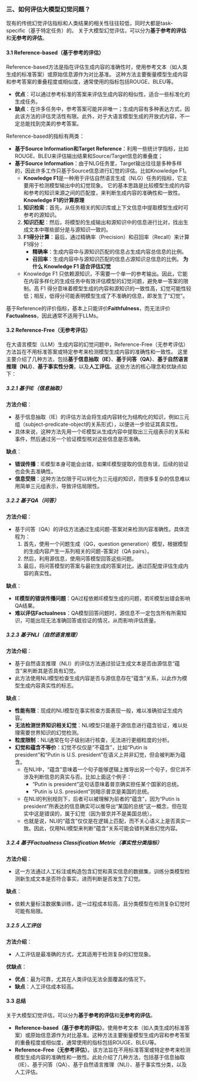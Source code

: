 ### 三、如何评估大模型幻觉问题？
现有的传统幻觉评估指标和人类结果的相关性往往较低，同时大都是task-specific（基于特定任务）的。
关于大模型幻觉评估，可以分为**基于参考的评估**和**无参考的评估**。

#### 3.1 Reference-based（基于参考的评估）
Reference-based方法是指在评估生成内容的准确性时，使用参考文本（如人类生成的标准答案）或原始信息源作为对比基准。
这种方法主要衡量模型生成内容和参考答案的重叠程度或相似度，通常使用的指标包括ROUGE、BLEU等。
- **优点**：可以通过参考标准的答案来评估生成内容的相似性，适合一些标准化的生成任务。
- **缺点**：在许多任务中，参考答案可能并非唯一；生成内容有多种表达方式，因此该方法的评估灵活性有限。此外，对于大语言模型生成的开放式内容，不一定总能找到完美的参考答案。

Reference-based的指标有两类：
- **基于Source Information和Target Reference**：利用一些统计学指标，比如ROUGE、BLEU来评估输出结果和Source/Target信息的重叠度；
- **基于Source Information**：由于NLG任务里，Target输出往往是多种多样的，因此许多工作只基于Source信息进行幻觉的评估。比如Knowledge F1。
  - **Knowledge F1**是一种用于评估自然语言生成（NLG）任务的指标，它主要用于检测模型输出中的幻觉现象。
  它的基本思路是比较模型生成的内容和参考的知识来源之间的匹配度，来判断生成内容的准确性和一致性。
  **Knowledge F1的计算原理**
  1. **知识检索**：首先，从任务相关的知识库或上下文信息中提取模型生成时可参考的源知识。
  2. **知识匹配**：然后，将模型的生成输出和源知识中的信息进行比对，找出生成文本中哪些部分是与源知识一致的。
  3. **F1得分计算**：最后，通过精确率（Precision）和召回率（Recall）来计算F1得分：
     - **精确率**：生成内容中与源知识匹配的信息占生成内容总信息的比例。
     - **召回率**：生成内容中与源知识匹配的信息占源知识总信息的比例。
  **为什么 Knowledge F1 适合评估幻觉**
  - Knowledge F1 只依赖源知识，不需要一个单一的参考输出。因此，它能在内容多样化的生成任务中有效评估模型的幻觉问题，避免单一答案的限制。高 F1 得分意味着模型生成的内容和源知识的一致性高，幻觉可能性较低；相反，低得分可能表明模型生成了不准确的信息，即发生了“幻觉”。

基于Reference的评价指标，基本上只能评价**Faithfulness**，而无法评价**Factualness**，因此通常不适用于LLMs。

#### 3.2 Reference-Free（无参考评估）
在大语言模型（LLM）生成内容的幻觉问题中，Reference-Free（无参考评估）方法旨在不用标准答案或特定参考来检测模型生成内容的准确性和一致性。
这里主要介绍了几种方法，包括**基于信息抽取（IE）**、**基于问答（QA）**、**基于自然语言推理（NLI）**、**基于事实性分类**，以及**人工评估**。这些方法的核心理念和优缺点如下：

##### 3.2.1 基于IE（信息抽取）
**方法介绍**：
- 基于信息抽取（IE）的评估方法会将生成内容转化为结构化的知识，例如三元组（subject-predicate-object的关系形式），以便进一步验证其真实性。
- 具体来说，这种方法先用一个IE模型从生成内容中提取出三元组表示的关系和事件，然后通过另一个验证模型核对这些信息是否准确。

**缺点**：
- **错误传播**：IE模型本身可能会出错，如果IE模型提取的信息有误，后续的验证也会失去准确性。
- **信息受限**：这种方法仅限于可以转化为三元组的知识，而很多复杂的信息难以用简单三元组表示，导致评估局限性。

##### 3.2.2 基于QA（问答）
**方法介绍**：
- 基于问答（QA）的评估方法通过生成问题-答案对来检测内容准确性。具体流程为：
  1. 首先，使用一个问题生成（QG，question generation）模型，根据模型的生成内容产生一系列相关的问题-答案对（QA pairs）。
  2. 然后，利用源信息，使用问答模型回答这些问题。
  3. 最后，将问答模型的答案与最初生成的答案对比，通过匹配度评估生成内容的真实性。

**缺点**：
- **IE模型的错误传播问题**：QA过程依赖IE模型生成的问题，若IE模型出错会影响QA结果。
- **难以评估Factualness**：QA模型回答问题时，源信息不一定包含所有所需知识，可能出现无法准确回答或验证的情况，从而影响评估质量。

##### 3.2.3 基于NLI（自然语言推理）
**方法介绍**：
- 基于自然语言推理（NLI）的评估方法通过验证生成文本是否由源信息“蕴含”来判断其是否具有幻觉。
- 此方法使用NLI模型检查生成内容是否与源信息存在“蕴含”关系，以此作为模型生成内容真实性的标志。

**缺点**：
- **性能有限**：现成的NLI模型在事实核查方面表现一般，难以准确验证生成内容。
- **无法检测世界知识相关幻觉**：NLI模型只能基于源信息进行蕴含验证，难以处理需要世界知识的幻觉检测。
- **粒度限制**：NLI通常在句子级别进行核查，无法进行更细粒度的分析。
- **幻觉和蕴含不等价**：幻觉不仅仅是“不蕴含”，比如“Putin is president”和“Putin is U.S. president”在语义上并非幻觉，但会被判断为蕴含。
  - 在NLI中，“蕴含”意味着一个句子能够逻辑上推导出另一个句子，但它并不涉及判断信息的真实与否。比如上面这个例子：
    - “Putin is president”这句话意味着普京确实担任某个国家的总统。
    - “Putin is U.S. president”则暗示普京是美国的总统。
  - 在NLI的判别规则下，后者可以被理解为前者的“蕴含”，因为“Putin is president”所表达的信息确实可以推导出“某国的总统”这一概念，但在现实中这是错误的，属于幻觉（因为普京并不是美国总统）。
  - 也就是说，NLI的“蕴含”仅仅是在逻辑上匹配，而不关心语义上是否真实一致。因此，仅用NLI模型来判断“蕴含”关系可能会错判某些幻觉内容。

##### 3.2.4 基于Factualness Classification Metric（事实性分类指标）
**方法介绍**：
- 这一方法通过人工标注或构造包含幻觉和真实信息的数据集，训练分类模型检测新生成文本是否符合事实，进而判断是否发生了幻觉。

**缺点**：
- 依赖大量标注数据集训练，这一过程成本较高，且分类模型在检测复杂幻觉时可能有局限。

##### 3.2.5 人工评估
**方法介绍**：
- 人工评估是最准确的方式，尤其适用于检测复杂的幻觉现象。

**优缺点**：
- **优点**：最为可靠，尤其在人类评估无法全面覆盖的情况下。
- **缺点**：人工评估成本较高。

#### 3.3 总结
关于大模型幻觉评估，可以分为**基于参考的评估**和**无参考的评估**。
- **Reference-based（基于参考的评估）**。使用参考文本（如人类生成的标准答案）或原始信息源作为对比基准。这种方法主要衡量模型生成内容和参考答案的重叠程度或相似度，通常使用的指标包括ROUGE、BLEU等。
- **Reference-Free（无参考评估）**。该方法旨在不用标准答案或特定参考来检测模型生成内容的准确性和一致性。此处介绍了几种方法，包括基于信息抽取（IE）、基于问答（QA）、基于自然语言推理（NLI）、基于事实性分类，以及人工评估。
